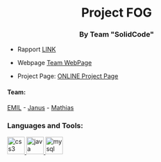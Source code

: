 
<h1 align="center">Project FOG</h1>
<h3 align="center">By Team "SolidCode"</h3>

- Rapport [LINK](http://solidcode.xyz/)

- Webpage [Team WebPage](http://solidcode.xyz/)

- Project Page: [ ONLINE Project Page](http://solidcode.xyz/)

<h4>Team:</h4>
<a href="http://solidcode.xyz/" rel="nofollow">EMIL</a> - <a href="http://solidcode.xyz/" rel="nofollow">Janus</a> - <a href="https://github.com/MGDelux" rel="nofollow">Mathias</a>

<h3 align="left">Languages and Tools:</h3>
<p align="left"> <a href="https://www.w3schools.com/css/" target="_blank"> <img src="https://devicons.github.io/devicon/devicon.git/icons/css3/css3-original-wordmark.svg" alt="css3" width="40" height="40"/> </a> <a href="https://www.java.com" target="_blank"> <img src="https://devicons.github.io/devicon/devicon.git/icons/java/java-original-wordmark.svg" alt="java" width="40" height="40"/> </a> <a href="https://www.mysql.com/" target="_blank"> <img src="https://devicons.github.io/devicon/devicon.git/icons/mysql/mysql-original-wordmark.svg" alt="mysql" width="40" height="40"/> </a> </p>
